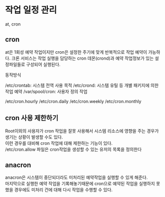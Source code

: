 # 작업 일정 관리
at, cron


## cron
at은 1회성 예약 작업이지만 cron은 설정한 주기에 맞게 반복적으로 작업 예약이 가능하다.
크론 서비스는 작업 실행을 담당하는 cron 데몬(crond)과 예약 작업정보가 있는 설정파일들로 구성되어 실행된다.

동작방식

/etc/crontab: 시스템 전역 사용 목적
/etc/crond: 시스템 유틸 등 개별 패키지에 의한 작업 예약
/var/spool/cron: 사용자 정의 작업

/etc/cron.hourly
/etc/cron.daily
/etc/cron.weekly
/etc/cron.monthly


## cron 사용 제한하기
Root이외의 사용자가 cron 작업을 잘못 사용해서 시스템 리소스에 영향을 주는 경우가 생기는 상황이 발생할 수도 있다.  
이런 경우를 대비해 cron 작업에 대해 제한하는 기능이 있다.  
/etc/cron.allow 파일은 cron작업을 생성할 수 있는 유저의 목록을 정의한다

## anacron
anacron은 시스템이 중단되더라도 미처리된 예약작업을 실행할 수 있게 해준다.  
마지막으로 실행한 예약 작업을 기록해놓기때문에 cron으로 예약된 작업을 실행하지 못했을 경우에도 미처리 건에 대해 다시 작업을 수행할 수 있다.  

